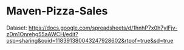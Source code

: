 # Maven-Pizza-Sales
Dataset: https://docs.google.com/spreadsheets/d/1hnhP7x0h7ylFjv-zDm1Onrehg55aAWCH/edit?usp=sharing&ouid=118391380043247928602&rtpof=true&sd=true